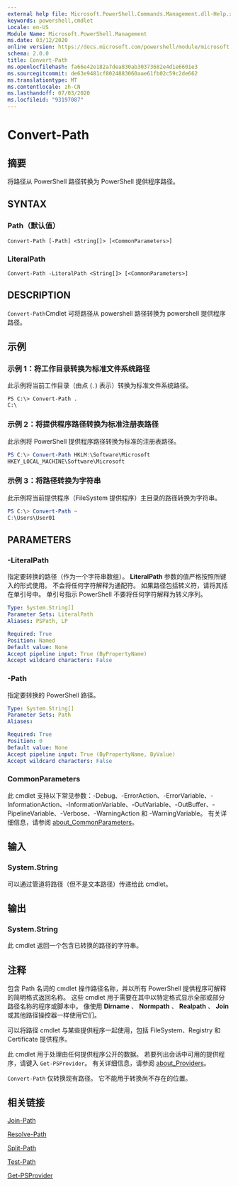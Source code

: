 ```yaml
---
external help file: Microsoft.PowerShell.Commands.Management.dll-Help.xml
keywords: powershell,cmdlet
Locale: en-US
Module Name: Microsoft.PowerShell.Management
ms.date: 03/12/2020
online version: https://docs.microsoft.com/powershell/module/microsoft.powershell.management/convert-path?view=powershell-7&WT.mc_id=ps-gethelp
schema: 2.0.0
title: Convert-Path
ms.openlocfilehash: fa66e42e182a7dea830ab30373682e4d1e6601e3
ms.sourcegitcommit: de63e9481cf8024883060aae61fb02c59c2de662
ms.translationtype: MT
ms.contentlocale: zh-CN
ms.lasthandoff: 07/03/2020
ms.locfileid: "93197087"
---
```

# Convert-Path

## 摘要
将路径从 PowerShell 路径转换为 PowerShell 提供程序路径。

## SYNTAX

### Path（默认值）

```
Convert-Path [-Path] <String[]> [<CommonParameters>]
```

### LiteralPath

```
Convert-Path -LiteralPath <String[]> [<CommonParameters>]
```

## DESCRIPTION

`Convert-Path`Cmdlet 可将路径从 powershell 路径转换为 powershell 提供程序路径。

## 示例

### 示例 1：将工作目录转换为标准文件系统路径

此示例将当前工作目录（由点 (`.`) 表示）转换为标准文件系统路径。

```
PS C:\> Convert-Path .
C:\
```

### 示例 2：将提供程序路径转换为标准注册表路径

此示例将 PowerShell 提供程序路径转换为标准的注册表路径。

```powershell
PS C:\> Convert-Path HKLM:\Software\Microsoft
HKEY_LOCAL_MACHINE\Software\Microsoft
```

### 示例 3：将路径转换为字符串

此示例将当前提供程序（FileSystem 提供程序）主目录的路径转换为字符串。

```powershell
PS C:\> Convert-Path ~
C:\Users\User01
```

## PARAMETERS

### -LiteralPath

指定要转换的路径（作为一个字符串数组）。 **LiteralPath** 参数的值严格按照所键入的形式使用。 不会将任何字符解释为通配符。 如果路径包括转义符，请将其括在单引号中。 单引号指示 PowerShell 不要将任何字符解释为转义序列。

```yaml
Type: System.String[]
Parameter Sets: LiteralPath
Aliases: PSPath, LP

Required: True
Position: Named
Default value: None
Accept pipeline input: True (ByPropertyName)
Accept wildcard characters: False
```

### -Path

指定要转换的 PowerShell 路径。

```yaml
Type: System.String[]
Parameter Sets: Path
Aliases:

Required: True
Position: 0
Default value: None
Accept pipeline input: True (ByPropertyName, ByValue)
Accept wildcard characters: False
```

### CommonParameters

此 cmdlet 支持以下常见参数：-Debug、-ErrorAction、-ErrorVariable、-InformationAction、-InformationVariable、-OutVariable、-OutBuffer、-PipelineVariable、-Verbose、-WarningAction 和 -WarningVariable。 有关详细信息，请参阅 [about_CommonParameters](https://go.microsoft.com/fwlink/?LinkID=113216)。

## 输入

### System.String

可以通过管道将路径（但不是文本路径）传递给此 cmdlet。

## 输出

### System.String

此 cmdlet 返回一个包含已转换的路径的字符串。

## 注释

包含 Path 名词的 cmdlet 操作路径名称，并以所有 PowerShell 提供程序可解释的简明格式返回名称。 这些 cmdlet 用于需要在其中以特定格式显示全部或部分路径名称的程序或脚本中。 像使用 **Dirname** 、 **Normpath** 、 **Realpath** 、 **Join** 或其他路径操控器一样使用它们。

可以将路径 cmdlet 与某些提供程序一起使用，包括 FileSystem、Registry 和 Certificate 提供程序。

此 cmdlet 用于处理由任何提供程序公开的数据。 若要列出会话中可用的提供程序，请键入 `Get-PSProvider`。 有关详细信息，请参阅 [about_Providers](../Microsoft.PowerShell.Core/About/about_Providers.md)。

`Convert-Path` 仅转换现有路径。 它不能用于转换尚不存在的位置。

## 相关链接

[Join-Path](Join-Path.md)

[Resolve-Path](Resolve-Path.md)

[Split-Path](Split-Path.md)

[Test-Path](Test-Path.md)

[Get-PSProvider](Get-PSProvider.md)
